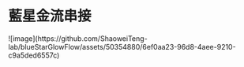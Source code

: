 <h1>藍星金流串接</h1>
![image](https://github.com/ShaoweiTeng-lab/blueStarGlowFlow/assets/50354880/6ef0aa23-96d8-4aee-9210-c9a5ded6557c)
